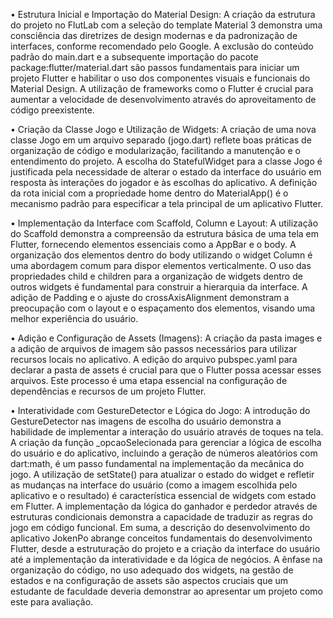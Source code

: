 • Estrutura Inicial e Importação do Material Design: A criação da estrutura do projeto no FlutLab com a seleção do template Material 3 demonstra uma consciência das diretrizes de design modernas e da padronização de interfaces, conforme recomendado pelo Google. A exclusão do conteúdo padrão do main.dart e a subsequente importação do pacote package:flutter/material.dart são passos fundamentais para iniciar um projeto Flutter e habilitar o uso dos componentes visuais e funcionais do Material Design. A utilização de frameworks como o Flutter é crucial para aumentar a velocidade de desenvolvimento através do aproveitamento de código preexistente.

• Criação da Classe Jogo e Utilização de Widgets: A criação de uma nova classe Jogo em um arquivo separado (jogo.dart) reflete boas práticas de organização de código e modularização, facilitando a manutenção e o entendimento do projeto. A escolha do StatefulWidget para a classe Jogo é justificada pela necessidade de alterar o estado da interface do usuário em resposta às interações do jogador e às escolhas do aplicativo. A definição da rota inicial com a propriedade home dentro do MaterialApp() é o mecanismo padrão para especificar a tela principal de um aplicativo Flutter.

• Implementação da Interface com Scaffold, Column e Layout: A utilização do Scaffold demonstra a compreensão da estrutura básica de uma tela em Flutter, fornecendo elementos essenciais como a AppBar e o body. A organização dos elementos dentro do body utilizando o widget Column é uma abordagem comum para dispor elementos verticalmente. O uso das propriedades child e children para a organização de widgets dentro de outros widgets é fundamental para construir a hierarquia da interface. A adição de Padding e o ajuste do crossAxisAlignment demonstram a preocupação com o layout e o espaçamento dos elementos, visando uma melhor experiência do usuário.

• Adição e Configuração de Assets (Imagens): A criação da pasta images e a adição de arquivos de imagem são passos necessários para utilizar recursos locais no aplicativo. A edição do arquivo pubspec.yaml para declarar a pasta de assets é crucial para que o Flutter possa acessar esses arquivos. Este processo é uma etapa essencial na configuração de dependências e recursos de um projeto Flutter.

• Interatividade com GestureDetector e Lógica do Jogo: A introdução do GestureDetector nas imagens de escolha do usuário demonstra a habilidade de implementar a interação do usuário através de toques na tela. A criação da função _opcaoSelecionada para gerenciar a lógica de escolha do usuário e do aplicativo, incluindo a geração de números aleatórios com dart:math, é um passo fundamental na implementação da mecânica do jogo. A utilização de setState() para atualizar o estado do widget e refletir as mudanças na interface do usuário (como a imagem escolhida pelo aplicativo e o resultado) é característica essencial de widgets com estado em Flutter. A implementação da lógica do ganhador e perdedor através de estruturas condicionais demonstra a capacidade de traduzir as regras do jogo em código funcional.
Em suma, a descrição do desenvolvimento do aplicativo JokenPo abrange conceitos fundamentais do desenvolvimento Flutter, desde a estruturação do projeto e a criação da interface do usuário até a implementação da interatividade e da lógica de negócios. A ênfase na organização do código, no uso adequado dos widgets, na gestão de estados e na configuração de assets são aspectos cruciais que um estudante de faculdade deveria demonstrar ao apresentar um projeto como este para avaliação.

